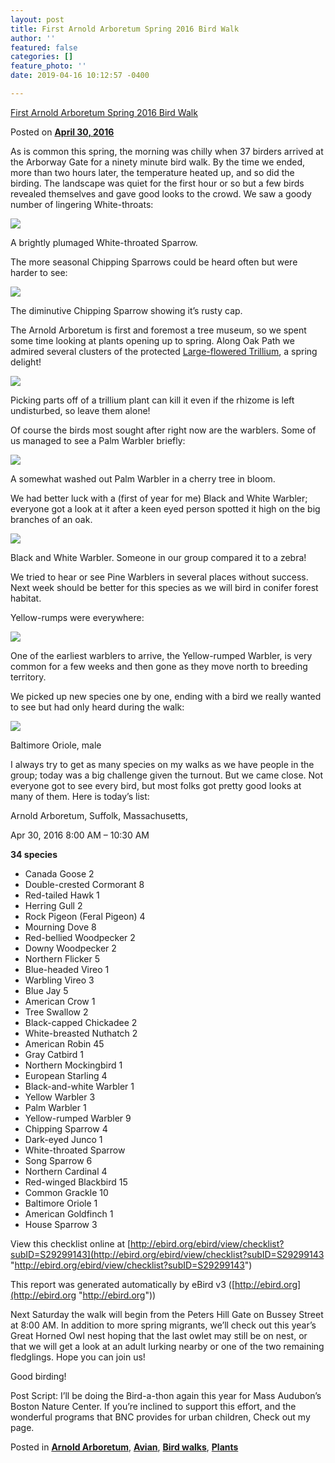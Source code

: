 ```yaml
---
layout: post
title: First Arnold Arboretum Spring 2016 Bird Walk
author: ''
featured: false
categories: []
feature_photo: ''
date: 2019-04-16 10:12:57 -0400

---
```

[First Arnold Arboretum Spring 2016 Bird Walk](https://web.archive.org/web/20171113131919/http://www.arbotopia.com/first-arnold-arboretum-spring-2016-bird-walk/)

Posted on [**April 30, 2016**](https://web.archive.org/web/20171113131919/http://www.arbotopia.com/first-arnold-arboretum-spring-2016-bird-walk/ "6:05 pm")

As is common this spring, the morning was chilly when 37 birders arrived at the Arborway Gate for a ninety minute bird walk. By the time we ended, more than two hours later, the temperature heated up, and so did the birding. The landscape was quiet for the first hour or so but a few birds revealed themselves and gave good looks to the crowd. We saw a goody number of lingering White-throats:

![](/images/P1110340.jpg)

A brightly plumaged White-throated Sparrow.

The more seasonal Chipping Sparrows could be heard often but were harder to see:

![](/images/P1120526-2.jpg)

The diminutive Chipping Sparrow showing it’s rusty cap.

The Arnold Arboretum is first and foremost a tree museum, so we spent some time looking at plants opening up to spring. Along Oak Path we admired several clusters of the protected [Large-flowered Trillium](https://web.archive.org/web/20171113131919/https://en.wikipedia.org/wiki/Trillium), a spring delight!

![](/images/P1120618.jpg)

Picking parts off of a trillium plant can kill it even if the rhizome is left undisturbed, so leave them alone!

Of course the birds most sought after right now are the warblers. Some of us managed to see a Palm Warbler briefly:

![](/images/P1120584.jpg)

A somewhat washed out Palm Warbler in a cherry tree in bloom.

We had better luck with a (first of year for me) Black and White Warbler; everyone got a look at it after a keen eyed person spotted it high on the big branches of an oak.

![](/images/P1080314-2.jpg)

Black and White Warbler. Someone in our group compared it to a zebra!

We tried to hear or see Pine Warblers in several places without success. Next week should be better for this species as we will bird in conifer forest habitat.

Yellow-rumps were everywhere:

![](/images/P1120597.jpg)

One of the earliest warblers to arrive, the Yellow-rumped Warbler, is very common for a few weeks and then gone as they move north to breeding territory.

We picked up new species one by one, ending with a bird we really wanted to see but had only heard during the walk:

![](/images/P1080772-1.jpg)

Baltimore Oriole, male

I always try to get as many species on my walks as we have people in the group; today was a big challenge given the turnout. But we came close. Not everyone got to see every bird, but most folks got pretty good looks at many of them. Here is today’s list:

Arnold Arboretum, Suffolk, Massachusetts,

Apr 30, 2016 8:00 AM – 10:30 AM

**34 species**

* Canada Goose 2
* Double-crested Cormorant 8
* Red-tailed Hawk 1
* Herring Gull 2
* Rock Pigeon (Feral Pigeon) 4
* Mourning Dove 8
* Red-bellied Woodpecker 2
* Downy Woodpecker 2
* Northern Flicker 5
* Blue-headed Vireo 1
* Warbling Vireo 3
* Blue Jay 5
* American Crow 1
* Tree Swallow 2
* Black-capped Chickadee 2
* White-breasted Nuthatch 2
* American Robin 45
* Gray Catbird 1
* Northern Mockingbird 1
* European Starling 4
* Black-and-white Warbler 1
* Yellow Warbler 3
* Palm Warbler 1
* Yellow-rumped Warbler 9
* Chipping Sparrow 4
* Dark-eyed Junco 1
* White-throated Sparrow
* Song Sparrow 6
* Northern Cardinal 4
* Red-winged Blackbird 15
* Common Grackle 10
* Baltimore Oriole 1
* American Goldfinch 1
* House Sparrow 3

View this checklist online at [http://ebird.org/ebird/view/checklist?subID=S29299143](http://ebird.org/ebird/view/checklist?subID=S29299143 "http://ebird.org/ebird/view/checklist?subID=S29299143")

This report was generated automatically by eBird v3 ([http://ebird.org](http://ebird.org "http://ebird.org"))

Next Saturday the walk will begin from the Peters Hill Gate on Bussey Street at 8:00 AM. In addition to more spring migrants, we’ll check out this year’s Great Horned Owl nest hoping that the last owlet may still be on nest, or that we will get a look at an adult lurking nearby or one of the two remaining fledglings. Hope you can join us!

Good birding!

Post Script: I’ll be doing the Bird-a-thon again this year for Mass Audubon’s Boston Nature Center. If you’re inclined to support this effort, and the wonderful programs that BNC provides for urban children, Check out my page.

Posted in [**Arnold Arboretum**](https://web.archive.org/web/20171113131919/http://www.arbotopia.com/category/arboretum/), [**Avian**](https://web.archive.org/web/20171113131919/http://www.arbotopia.com/category/avian/), [**Bird walks**](https://web.archive.org/web/20171113131919/http://www.arbotopia.com/category/bird-walks/), [**Plants**](https://web.archive.org/web/20171113131919/http://www.arbotopia.com/category/plants/)
